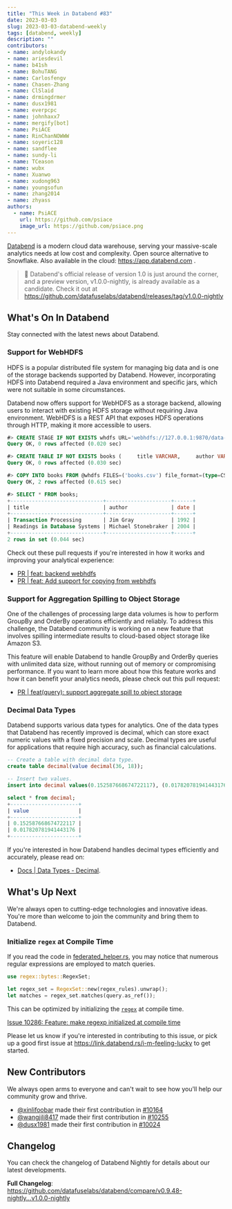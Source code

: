 ```yaml
---
title: "This Week in Databend #83"
date: 2023-03-03
slug: 2023-03-03-databend-weekly
tags: [databend, weekly]
description: ""
contributors:
- name: andylokandy
- name: ariesdevil
- name: b41sh
- name: BohuTANG
- name: Carlosfengv
- name: Chasen-Zhang
- name: ClSlaid
- name: drmingdrmer
- name: dusx1981
- name: everpcpc
- name: johnhaxx7
- name: mergify[bot]
- name: PsiACE
- name: RinChanNOWWW
- name: soyeric128
- name: sandflee
- name: sundy-li
- name: TCeason
- name: wubx
- name: Xuanwo
- name: xudong963
- name: youngsofun
- name: zhang2014
- name: zhyass
authors:
  - name: PsiACE
    url: https://github.com/psiace
    image_url: https://github.com/psiace.png
---
```


[Databend](https://github.com/datafuselabs/databend) is a modern cloud data warehouse, serving your massive-scale analytics needs at low cost and complexity. Open source alternative to Snowflake. Also available in the cloud: <https://app.databend.com> .

> :loudspeaker: Databend's official release of version 1.0 is just around the corner, and a preview version, v1.0.0-nightly, is already available as a candidate. Check it out at https://github.com/datafuselabs/databend/releases/tag/v1.0.0-nightly

## What's On In Databend

Stay connected with the latest news about Databend.

### Support for WebHDFS

HDFS is a popular distributed file system for managing big data and is one of the storage backends supported by Databend. However, incorporating HDFS into Databend required a Java environment and specific jars, which were not suitable in some circumstances.

Databend now offers support for WebHDFS as a storage backend, allowing users to interact with existing HDFS storage without requiring Java environment. WebHDFS is a REST API that exposes HDFS operations through HTTP, making it more accessible to users.

```sql
#> CREATE STAGE IF NOT EXISTS whdfs URL='webhdfs://127.0.0.1:9870/data-files/' CONNECTION=(HTTPS='false');
Query OK, 0 rows affected (0.020 sec)

#> CREATE TABLE IF NOT EXISTS books (     title VARCHAR,     author VARCHAR,     date VARCHAR );
Query OK, 0 rows affected (0.030 sec)

#> COPY INTO books FROM @whdfs FILES=('books.csv') file_format=(type=CSV field_delimiter=','  record_delimiter='\n' skip_header=0);
Query OK, 2 rows affected (0.615 sec)

#> SELECT * FROM books;
+------------------------------+---------------------+------+
| title                        | author              | date |
+------------------------------+---------------------+------+
| Transaction Processing       | Jim Gray            | 1992 |
| Readings in Database Systems | Michael Stonebraker | 2004 |
+------------------------------+---------------------+------+
2 rows in set (0.044 sec)
```

Check out these pull requests if you're interested in how it works and improving your analytical experience:

- [PR | feat: backend webhdfs](https://github.com/datafuselabs/databend/pull/10285)
- [PR | feat: Add support for copying from webhdfs](https://github.com/datafuselabs/databend/pull/10156)

### Support for Aggregation Spilling to Object Storage

One of the challenges of processing large data volumes is how to perform GroupBy and OrderBy operations efficiently and reliably. To address this challenge, the Databend community is working on a new feature that involves spilling intermediate results to cloud-based object storage like Amazon S3.

This feature will enable Databend to handle GroupBy and OrderBy queries with unlimited data size, without running out of memory or compromising performance. If you want to learn more about how this feature works and how it can benefit your analytics needs, please check out this pull request:

- [PR | feat(query): support aggregate spill to object storage](https://github.com/datafuselabs/databend/pull/10273)

### Decimal Data Types

Databend supports various data types for analytics. One of the data types that Databend has recently improved is decimal, which can store exact numeric values with a fixed precision and scale. Decimal types are useful for applications that require high accuracy, such as financial calculations.

```sql
-- Create a table with decimal data type.
create table decimal(value decimal(36, 18));

-- Insert two values.
insert into decimal values(0.152587668674722117), (0.017820781941443176);

select * from decimal;
+----------------------+
| value                |
+----------------------+
| 0.152587668674722117 |
| 0.017820781941443176 |
+----------------------+
```
If you're interested in how Databend handles decimal types efficiently and accurately, please read on:

- [Docs | Data Types - Decimal](https://databend.rs/doc/sql-reference/data-types/data-type-decimal-types).

## What's Up Next

We're always open to cutting-edge technologies and innovative ideas. You're more than welcome to join the community and bring them to Databend.

### Initialize `regex` at Compile Time

If you read the code in [federated_helper.rs](https://github.com/datafuselabs/databend/blob/main/src/query/service/src/servers/federated_helper.rs), you may notice that numerous regular expressions are employed to match queries.

```rust
use regex::bytes::RegexSet;

let regex_set = RegexSet::new(regex_rules).unwrap();
let matches = regex_set.matches(query.as_ref());
```

This can be optimized by initializing the [`regex`](https://crates.io/crates/regex) at compile time.

[Issue 10286: Feature: make regexp initialized at compile time](https://github.com/datafuselabs/databend/issues/10286)

Please let us know if you're interested in contributing to this issue, or pick up a good first issue at <https://link.databend.rs/i-m-feeling-lucky> to get started.

## New Contributors

We always open arms to everyone and can't wait to see how you'll help our community grow and thrive.

- [@xinlifoobar](https://github.com/xinlifoobar) made their first contribution in [#10164](https://github.com/datafuselabs/databend/pull/10164)
- [@wangjili8417](https://github.com/wangjili8417) made their first contribution in [#10255](https://github.com/datafuselabs/databend/pull/10255)
- [@dusx1981](https://github.com/dusx1981) made their first contribution in [#10024](https://github.com/datafuselabs/databend/pull/10024)

## Changelog

You can check the changelog of Databend Nightly for details about our latest developments.

**Full Changelog**: <https://github.com/datafuselabs/databend/compare/v0.9.48-nightly...v1.0.0-nightly>
